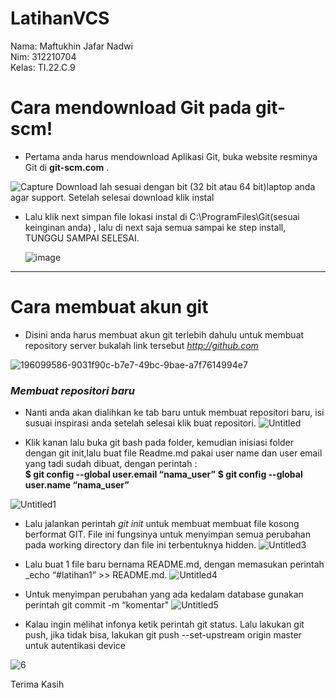 # LatihanVCS
Nama: Maftukhin Jafar Nadwi<br>
Nim: 312210704<br>
Kelas: TI.22.C.9<br>

# Cara mendownload Git pada git-scm!


- Pertama anda harus mendownload Aplikasi  Git, buka website resminya Git  di **git-scm.com** .

![Capture](https://user-images.githubusercontent.com/47426095/196143840-b4702fcf-402a-4231-9057-16b03768fe0f.JPG)
Download lah sesuai dengan bit (32 bit atau 64 bit)laptop anda agar support. Setelah selesai download klik instal

- Lalu klik next simpan file lokasi instal di C:\ProgramFiles\Git(sesuai keinginan anda) , lalu di next saja semua sampai ke step install, TUNGGU SAMPAI SELESAI.

  ![image](https://user-images.githubusercontent.com/56957725/67549597-d8d67380-f72e-11e9-9387-456db6ca1fb8.png)

--------------------------------------------------------------------------------------------------------------------------------------------------------------------------------------------------------------------------------------------------------------
# Cara membuat akun git
- Disini anda harus membuat akun git terlebih dahulu  untuk membuat repository server bukalah link tersebut *http://github.com*

![196099586-9031f90c-b7e7-49bc-9bae-a7f7614994e7](https://user-images.githubusercontent.com/123886012/215354075-d02014a7-232e-488f-aad8-f11c37c36602.png)

### _Membuat repositori baru_

- Nanti anda akan dialihkan ke tab baru untuk membuat repositori baru, isi susuai inspirasi anda setelah selesai klik buat repositori.
![Untitled](https://user-images.githubusercontent.com/124107247/216131310-9873017f-d655-454c-b2a3-2f8a3ce450a3.png)

- Klik kanan lalu buka git bash pada folder, kemudian inisiasi folder dengan git init,lalu buat file Readme.md pakai user name dan user email yang tadi sudah dibuat, dengan perintah : 	
      **$ git config --global user.email “nama_user”**
      **$ git config --global user.name “nama_user”**

![Untitled1](https://user-images.githubusercontent.com/124107247/216132304-47d11466-a58a-4853-aa84-86c91a21fab1.png)


- Lalu jalankan perintah *git init* untuk membuat membuat file kosong berformat GIT. File ini fungsinya untuk menyimpan semua perubahan pada working directory dan file ini terbentuknya hidden.
![Untitled3](https://user-images.githubusercontent.com/124107247/216135998-2ef01aab-9de1-4741-93a4-2c413d3022d4.png)

- Lalu buat 1 file baru bernama README.md, dengan memasukan perintah _echo “#latihan1” >> README.md.
![Untitled4](https://user-images.githubusercontent.com/124107247/216136672-0bc99214-c3b5-4304-a3d0-f2e1440f2339.png)


- Untuk menyimpan perubahan yang ada kedalam database gunakan perintah git commit -m “komentar"
![Untitled5](https://user-images.githubusercontent.com/124107247/216138528-b3e9c921-4b9b-45c5-bc33-99d2f8a9ecc1.png)


- Kalau ingin melihat infonya ketik perintah git status. Lalu lakukan git push, jika tidak bisa, lakukan git push --set-upstream origin master untuk autentikasi device

![6](https://user-images.githubusercontent.com/124107247/216139364-cabec642-583d-4f39-9a33-71464d110bae.png)

Terima Kasih



